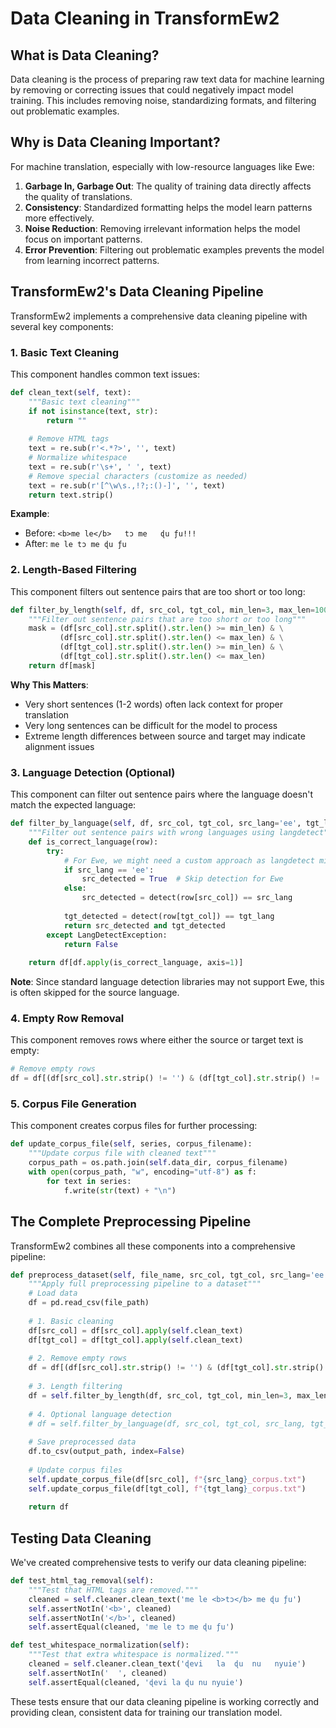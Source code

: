 # Data Cleaning in TransformEw2

## What is Data Cleaning?

Data cleaning is the process of preparing raw text data for machine learning by removing or correcting issues that could negatively impact model training. This includes removing noise, standardizing formats, and filtering out problematic examples.

## Why is Data Cleaning Important?

For machine translation, especially with low-resource languages like Ewe:

1. **Garbage In, Garbage Out**: The quality of training data directly affects the quality of translations.
2. **Consistency**: Standardized formatting helps the model learn patterns more effectively.
3. **Noise Reduction**: Removing irrelevant information helps the model focus on important patterns.
4. **Error Prevention**: Filtering out problematic examples prevents the model from learning incorrect patterns.

## TransformEw2's Data Cleaning Pipeline

TransformEw2 implements a comprehensive data cleaning pipeline with several key components:

### 1. Basic Text Cleaning

This component handles common text issues:

```python
def clean_text(self, text):
    """Basic text cleaning"""
    if not isinstance(text, str):
        return ""
        
    # Remove HTML tags
    text = re.sub(r'<.*?>', '', text)
    # Normalize whitespace
    text = re.sub(r'\s+', ' ', text)
    # Remove special characters (customize as needed)
    text = re.sub(r'[^\w\s.,!?;:()-]', '', text)
    return text.strip()
```

**Example**:
- Before: `<b>me le</b>   tɔ me   ɖu ƒu!!!`
- After: `me le tɔ me ɖu ƒu`

### 2. Length-Based Filtering

This component filters out sentence pairs that are too short or too long:

```python
def filter_by_length(self, df, src_col, tgt_col, min_len=3, max_len=100):
    """Filter out sentence pairs that are too short or too long"""
    mask = (df[src_col].str.split().str.len() >= min_len) & \
           (df[src_col].str.split().str.len() <= max_len) & \
           (df[tgt_col].str.split().str.len() >= min_len) & \
           (df[tgt_col].str.split().str.len() <= max_len)
    return df[mask]
```

**Why This Matters**:
- Very short sentences (1-2 words) often lack context for proper translation
- Very long sentences can be difficult for the model to process
- Extreme length differences between source and target may indicate alignment issues

### 3. Language Detection (Optional)

This component can filter out sentence pairs where the language doesn't match the expected language:

```python
def filter_by_language(self, df, src_col, tgt_col, src_lang='ee', tgt_lang='en'):
    """Filter out sentence pairs with wrong languages using langdetect"""
    def is_correct_language(row):
        try:
            # For Ewe, we might need a custom approach as langdetect might not support it
            if src_lang == 'ee':
                src_detected = True  # Skip detection for Ewe
            else:
                src_detected = detect(row[src_col]) == src_lang
            
            tgt_detected = detect(row[tgt_col]) == tgt_lang
            return src_detected and tgt_detected
        except LangDetectException:
            return False
    
    return df[df.apply(is_correct_language, axis=1)]
```

**Note**: Since standard language detection libraries may not support Ewe, this is often skipped for the source language.

### 4. Empty Row Removal

This component removes rows where either the source or target text is empty:

```python
# Remove empty rows
df = df[(df[src_col].str.strip() != '') & (df[tgt_col].str.strip() != '')]
```

### 5. Corpus File Generation

This component creates corpus files for further processing:

```python
def update_corpus_file(self, series, corpus_filename):
    """Update corpus file with cleaned text"""
    corpus_path = os.path.join(self.data_dir, corpus_filename)
    with open(corpus_path, "w", encoding="utf-8") as f:
        for text in series:
            f.write(str(text) + "\n")
```

## The Complete Preprocessing Pipeline

TransformEw2 combines all these components into a comprehensive pipeline:

```python
def preprocess_dataset(self, file_name, src_col, tgt_col, src_lang='ee', tgt_lang='en'):
    """Apply full preprocessing pipeline to a dataset"""
    # Load data
    df = pd.read_csv(file_path)
    
    # 1. Basic cleaning
    df[src_col] = df[src_col].apply(self.clean_text)
    df[tgt_col] = df[tgt_col].apply(self.clean_text)
    
    # 2. Remove empty rows
    df = df[(df[src_col].str.strip() != '') & (df[tgt_col].str.strip() != '')]
    
    # 3. Length filtering
    df = self.filter_by_length(df, src_col, tgt_col, min_len=3, max_len=100)
    
    # 4. Optional language detection
    # df = self.filter_by_language(df, src_col, tgt_col, src_lang, tgt_lang)
    
    # Save preprocessed data
    df.to_csv(output_path, index=False)
    
    # Update corpus files
    self.update_corpus_file(df[src_col], f"{src_lang}_corpus.txt")
    self.update_corpus_file(df[tgt_col], f"{tgt_lang}_corpus.txt")
    
    return df
```

## Testing Data Cleaning

We've created comprehensive tests to verify our data cleaning pipeline:

```python
def test_html_tag_removal(self):
    """Test that HTML tags are removed."""
    cleaned = self.cleaner.clean_text('me le <b>tɔ</b> me ɖu ƒu')
    self.assertNotIn('<b>', cleaned)
    self.assertNotIn('</b>', cleaned)
    self.assertEqual(cleaned, 'me le tɔ me ɖu ƒu')

def test_whitespace_normalization(self):
    """Test that extra whitespace is normalized."""
    cleaned = self.cleaner.clean_text('ɖevi   la  ɖu  nu   nyuie')
    self.assertNotIn('  ', cleaned)
    self.assertEqual(cleaned, 'ɖevi la ɖu nu nyuie')
```

These tests ensure that our data cleaning pipeline is working correctly and providing clean, consistent data for training our translation model.
